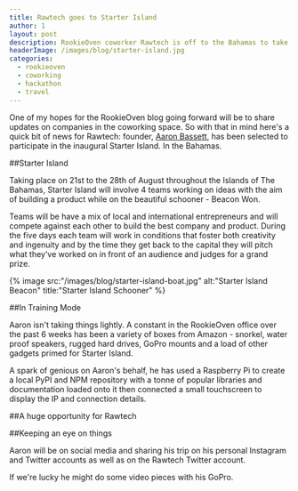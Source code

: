 ```yaml
---
title: Rawtech goes to Starter Island
author: 1
layout: post
description: RookieOven coworker Rawtech is off to the Bahamas to take part in the inaugural Starter Island. 5 days, 5 teams, building a start up on a boat in the sun.
headerImage: /images/blog/starter-island.jpg
categories:
  - rookieoven
  - coworking
  - hackathon
  - travel
---
```

One of my hopes for the RookieOven blog going forward will be to share updates on companies in the coworking space. So with that in mind here's a quick bit of news for Rawtech: founder, [Aaron Bassett](http://twitter.com/aaronbassett), has been selected to participate in the inaugural Starter Island. In the Bahamas.

##Starter Island

Taking place on 21st to the 28th of August throughout the Islands of The Bahamas, Starter Island will involve 4 teams working on ideas with the aim of building a product while on the beautiful schooner - Beacon Won.

Teams will be have a mix of local and international entrepreneurs and will compete against each other to build the best company and product.  During the five days each team will work in conditions that foster both creativity and ingenuity and by the time they get back to the capital they will pitch what they’ve worked on in front of an audience and judges for a grand prize.

{% image src:"/images/blog/starter-island-boat.jpg" alt:"Starter Island Beacon" title:"Starter Island Schooner" %}

##In Training Mode

Aaron isn't taking things lightly. A constant in the RookieOven office over the past 6 weeks has been a variety of boxes from Amazon - snorkel, water proof speakers, rugged hard drives, GoPro mounts and a load of other gadgets primed for Starter Island.

A spark of genious on Aaron's behalf, he has used a Raspberry Pi to create a local PyPI and NPM repository with a tonne of popular libraries and documentation loaded onto it then connected a small touchscreen to display the IP and connection details.

##A huge opportunity for Rawtech


##Keeping an eye on things

Aaron will be on social media and sharing his trip on his personal Instagram and Twitter accounts as well as on the Rawtech Twitter account.

If we're lucky he might do some video pieces with his GoPro.
